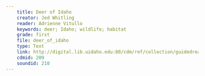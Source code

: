 ```yaml
---
    title: Deer of Idaho
    creator: Jed Whitling
    reader: Adrienne Vitullo
    keywords: deer; Idaho; wildlife; habitat
    grade: first
    file: deer_of_idaho
    type: Text
    link: http://digital.lib.uidaho.edu:80/cdm/ref/collection/guidedread/id/209
    cdmid: 209
    soundid: 210
---
```


